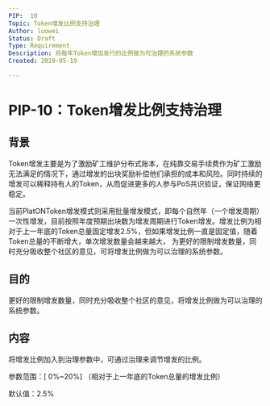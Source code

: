 ```yaml
---
PIP:  10
Topic: Token增发比例支持治理
Author: luowei
Status: Draft
Type: Requirement
Description: 将每年Token增加发行的比例做为可治理的系统参数
Created: 2020-05-19

---
```


# PIP-10：Token增发比例支持治理

## 背景

Token增发主要是为了激励矿工维护分布式账本，在纯靠交易手续费作为矿工激励无法满足的情况下，通过增发的出块奖励补偿他们承担的成本和风险。同时持续的增发可以稀释持有人的Token，从而促进更多的人参与PoS共识验证，保证网络更稳定。

当前PlatONToken增发模式则采用批量增发模式，即每个自然年（一个增发周期）一次性增发，目前按照年度预期出块数为增发周期进行Token增发。增发比例为相对于上一年底的Token总量固定增发2.5%，但如果增发比例一直是固定值，随着Token总量的不断增大，单次增发数量会越来越大， 为更好的限制增发数量，同时充分吸收整个社区的意见，可将增发比例做为可以治理的系统参数。

## 目的

更好的限制增发数量，同时充分吸收整个社区的意见，将增发比例做为可以治理的系统参数。

## 内容

将增发比例加入到治理参数中，可通过治理来调节增发的比例。

参数范围：[ 0%~20%] （相对于上一年底的Token总量的增发比例）

默认值：2.5%